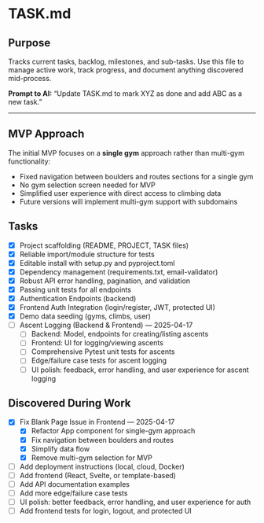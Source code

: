 # TASK.md

## Purpose
Tracks current tasks, backlog, milestones, and sub-tasks. Use this file to manage active work, track progress, and document anything discovered mid-process.

**Prompt to AI:**
“Update TASK.md to mark XYZ as done and add ABC as a new task.”

---

## MVP Approach
The initial MVP focuses on a **single gym** approach rather than multi-gym functionality:
- Fixed navigation between boulders and routes sections for a single gym
- No gym selection screen needed for MVP
- Simplified user experience with direct access to climbing data
- Future versions will implement multi-gym support with subdomains

## Tasks
- [x] Project scaffolding (README, PROJECT, TASK files)
- [x] Reliable import/module structure for tests
- [x] Editable install with setup.py and pyproject.toml
- [x] Dependency management (requirements.txt, email-validator)
- [x] Robust API error handling, pagination, and validation
- [x] Passing unit tests for all endpoints
- [x] Authentication Endpoints (backend)
- [x] Frontend Auth Integration (login/register, JWT, protected UI)
- [x] Demo data seeding (gyms, climbs, user)
- [ ] Ascent Logging (Backend & Frontend) — 2025-04-17
    - [ ] Backend: Model, endpoints for creating/listing ascents
    - [ ] Frontend: UI for logging/viewing ascents
    - [ ] Comprehensive Pytest unit tests for ascents
    - [ ] Edge/failure case tests for ascent logging
    - [ ] UI polish: feedback, error handling, and user experience for ascent logging

## Discovered During Work
- [x] Fix Blank Page Issue in Frontend — 2025-04-17
    - [x] Refactor App component for single-gym approach
    - [x] Fix navigation between boulders and routes
    - [x] Simplify data flow
    - [x] Remove multi-gym selection for MVP
- [ ] Add deployment instructions (local, cloud, Docker)
- [ ] Add frontend (React, Svelte, or template-based)
- [ ] Add API documentation examples
- [ ] Add more edge/failure case tests
- [ ] UI polish: better feedback, error handling, and user experience for auth
- [ ] Add frontend tests for login, logout, and protected UI
